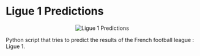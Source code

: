 # Ligue 1 Predictions 


<p align="center">
  <img src="https://github.com/yanismiraoui/Predicting-Ligue-1/blob/master/Ligue%201%20Predictions.png?raw=true" alt="Ligue 1 Predictions"/>
</p>

Python script that tries to predict the results of the French football league : Ligue 1. 

